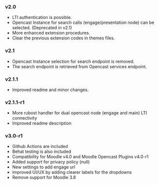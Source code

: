 ### v2.0
- LTI authentication is possible.
- Opencast Instance for search calls (engage/presentation node) can be selected. (Deprecated in v2.1)
- More enhanced extension procedures.
- Clear the previous extension codes in themes files.

### v2.1
- Opencast Instance selection for search endpoint is removed.
- The search endpoint is retrieved from Opencast services endpoint.

### v2.1.1
- Improved readme and minor changes.

### v2.1.1-r1
- More rubost handler for dual opencast node (engage and main) LTI connectivity
- Improved readme description

### v3.0-r1
- Github Actions are included
- Behat testing is also included
- Compatibility for Moodle v4.0 and Moodle Opencast Plugins v4.0-r1
- Added support for privacy policy (null)
- New settings to add engage url
- Improved UI/UX by adding clearer labels for the dropdowns
- Remove support for Moodle 3.8
